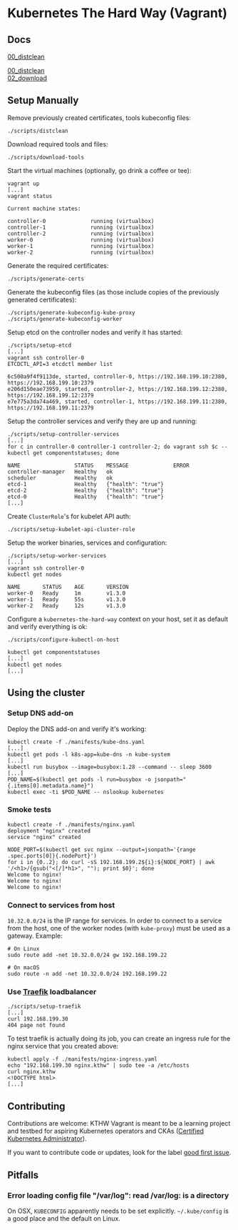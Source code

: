 # Kubernetes The Hard Way (Vagrant)

## Docs

[00_distclean](00-distclean)      

[00_distclean](00-distclean)   
[02_download](https://github.com/latermonk/install-k8s-cluster-the-manual-way/blob/master/docs-vagrant/01_download-tools.md)


## Setup  Manually

Remove previously created certificates, tools kubeconfig files:

```
./scripts/distclean
```

Download required tools and files:

```
./scripts/download-tools
```

Start the virtual machines (optionally, go drink a coffee or tee):

```
vagrant up
[...]
vagrant status

Current machine states:

controller-0              running (virtualbox)
controller-1              running (virtualbox)
controller-2              running (virtualbox)
worker-0                  running (virtualbox)
worker-1                  running (virtualbox)
worker-2                  running (virtualbox)
```

Generate the required certificates:

```
./scripts/generate-certs
```

Generate the kubeconfig files (as those include copies of the previously
generated certificates):

```
./scripts/generate-kubeconfig-kube-proxy
./scripts/generate-kubeconfig-worker
```

Setup etcd on the controller nodes and verify it has started:

```
./scripts/setup-etcd
[...]
vagrant ssh controller-0
ETCDCTL_API=3 etcdctl member list

6c500a9f4f9113de, started, controller-0, https://192.168.199.10:2380, https://192.168.199.10:2379
e206d150eae73959, started, controller-2, https://192.168.199.12:2380, https://192.168.199.12:2379
e7e775a3da74a469, started, controller-1, https://192.168.199.11:2380, https://192.168.199.11:2379
```

Setup the controller services and verify they are up and running:

```
./scripts/setup-controller-services
[...]
for c in controller-0 controller-1 controller-2; do vagrant ssh $c -- kubectl get componentstatuses; done

NAME                 STATUS    MESSAGE              ERROR
controller-manager   Healthy   ok
scheduler            Healthy   ok
etcd-1               Healthy   {"health": "true"}
etcd-2               Healthy   {"health": "true"}
etcd-0               Healthy   {"health": "true"}
[...]
```

Create `ClusterRole`'s for kubelet API auth:

```
./scripts/setup-kubelet-api-cluster-role
```

Setup the worker binaries, services and configuration:

```
./scripts/setup-worker-services
[...]
vagrant ssh controller-0
kubectl get nodes

NAME       STATUS    AGE       VERSION
worker-0   Ready     1m        v1.3.0
worker-1   Ready     55s       v1.3.0
worker-2   Ready     12s       v1.3.0
```

Configure a `kubernetes-the-hard-way` context on your host, set it as
default and verify everything is ok:

```
./scripts/configure-kubectl-on-host

kubectl get componentstatuses
[...]
kubectl get nodes
[...]
```

## Using the cluster

### Setup DNS add-on

Deploy the DNS add-on and verify it's working:

```
kubectl create -f ./manifests/kube-dns.yaml
[...]
kubectl get pods -l k8s-app=kube-dns -n kube-system
[...]
kubectl run busybox --image=busybox:1.28 --command -- sleep 3600
[...]
POD_NAME=$(kubectl get pods -l run=busybox -o jsonpath="{.items[0].metadata.name}")
kubectl exec -ti $POD_NAME -- nslookup kubernetes
```

### Smoke tests

```
kubectl create -f ./manifests/nginx.yaml
deployment "nginx" created
service "nginx" created

NODE_PORT=$(kubectl get svc nginx --output=jsonpath='{range .spec.ports[0]}{.nodePort}')
for i in {0..2}; do curl -sS 192.168.199.2${i}:${NODE_PORT} | awk '/<h1>/{gsub("<[/]*h1>", ""); print $0}'; done
Welcome to nginx!
Welcome to nginx!
Welcome to nginx!
```

### Connect to services from host

`10.32.0.0/24` is the IP range for services. In order to connect to a service
from the host, one of the worker nodes (with `kube-proxy`) must be used as a
gateway. Example:


```
# On Linux
sudo route add -net 10.32.0.0/24 gw 192.168.199.22

# On macOS
sudo route -n add -net 10.32.0.0/24 192.168.199.22
```

### Use [Traefik](https://traefik.io/) loadbalancer

```
./scripts/setup-traefik
[...]
curl 192.168.199.30
404 page not found
```

To test traefik is actually doing its job, you can create an ingress rule
for the nginx service that you created above:

```
kubectl apply -f ./manifests/nginx-ingress.yaml
echo "192.168.199.30 nginx.kthw" | sudo tee -a /etc/hosts
curl nginx.kthw
<!DOCTYPE html>
[...]
```

## Contributing

Contributions are welcome: KTHW Vagrant is meant to be a learning
project and testbed for aspiring Kubernetes operators and CKAs
([Certified Kubernetes Administrator](https://www.cncf.io/certification/cka/)).

If you want to contribute code or updates, look for the label
[good first issue](https://github.com/kinvolk/kubernetes-the-hard-way-vagrant/issues?q=is%3Aopen+is%3Aissue+label%3A%22good+first+issue%22).

## Pitfalls

### Error loading config file "/var/log": read /var/log: is a directory

On OSX, `KUBECONFIG` apparently needs to be set explicitly. `~/.kube/config`
is a good place and the default on Linux.
